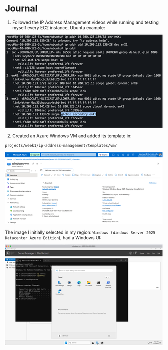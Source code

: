 # Journal

1) Followed the IP Address Management videos while running and testing myself every
EC2 instance, Ubuntu example:

![Ubuntu example](assets/ubuntu_example.png)

2) Created an Azure Windows VM and added its template in:

```sh
projects/week1/ip-address-management/templates/vm/
```

![Azure VM](assets/azure_vm.png)

The image I initially selected in my region: `Windows (Windows Server 2025
Datacenter Azure Edition`), had a Windows UI:

![Windows UI](assets/windows_ui.png)
